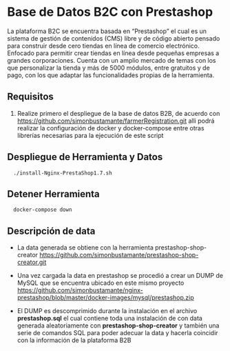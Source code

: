 # Base de Datos B2C con Prestashop 

La plataforma B2C se encuentra basada en “Prestashop”   el cual es un sistema de gestión de contenidos (CMS) libre y de código abierto pensado para construir desde cero tiendas en línea de comercio electrónico. Enfocado para permitir crear tiendas en línea desde pequeñas empresas a grandes corporaciones. Cuenta con un amplio mercado de temas con los que personalizar la tienda y más de 5000 módulos, entre gratuitos y de pago, con los que adaptar las funcionalidades propias de la herramienta.

## Requisitos

1. Realize primero el despliegue de la base de datos B2B, de acuerdo con https://github.com/simonbustamante/farmerRegistration.git alli podrá realizar la configuración de docker y docker-compose entre otras librerías necesarias para la ejecución de este script

## Despliegue de Herramienta y Datos

      ./install-Nginx-PrestaShop1.7.sh
      
## Detener Herramienta

      docker-compose down

## Descripción de data

* La data generada se obtiene con la herramienta prestashop-shop-creator https://github.com/simonbustamante/prestashop-shop-creator.git

* Una vez cargada la data en prestashop se procedió a crear un DUMP de MySQL que se encuentra ubicado en este mismo proyecto https://github.com/simonbustamante/nginx-prestashop/blob/master/docker-images/mysql/prestashop.zip 
* El DUMP es descomprimido durante la instalación en el archivo **prestashop.sql** el cual contiene toda una instalación de con data generada aleatoriamente con **prestashop-shop-creator** y también una serie de comandos SQL para poder adecuar la data y hacerla coincidir con la información de la plataforma B2B 
    


